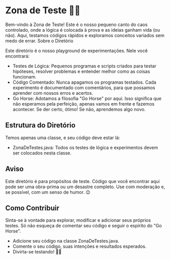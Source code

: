 # Zona de Teste 🐎💨

Bem-vindo à Zona de Teste! Este é o nosso pequeno canto do caos controlado, onde a lógica é colocada à prova e as ideias ganham vida (ou não). Aqui, testamos códigos rápidos e exploramos conceitos variados sem medo de errar.
Sobre o Diretório

Este diretório é o nosso playground de experimentações. Nele você encontrará:

- Testes de Lógica: Pequenos programas e scripts criados para testar hipóteses, resolver problemas e entender melhor como as coisas funcionam.
- Código Comentado: Nunca apagamos os programas testados. Cada experimento é documentado com comentários, para que possamos aprender com nossos erros e acertos.
- Go Horse: Adotamos a filosofia "Go Horse" por aqui. Isso significa que não esperamos pela perfeição, apenas vamos em frente e fazemos acontecer. Se der certo, ótimo! Se não, aprendemos algo novo.

## Estrutura do Diretório

Temos apenas uma classe, e seu código deve estar lá:

- ZonaDeTestes.java: Todos os testes de lógica e experimentos devem ser colocados nesta classe.

## Aviso

Este diretório é para propósitos de teste. Código que você encontrar aqui pode ser uma obra-prima ou um desastre completo. Use com moderação e, se possível, com um senso de humor. 😉



## Como Contribuir

Sinta-se à vontade para explorar, modificar e adicionar seus próprios testes. Só não esqueça de comentar seu código e seguir o espírito do "Go Horse".

- Adicione seu código na classe ZonaDeTestes.java.
- Comente o seu código, suas intenções e resultados esperados.
- Divirta-se testando! 🐴💨





